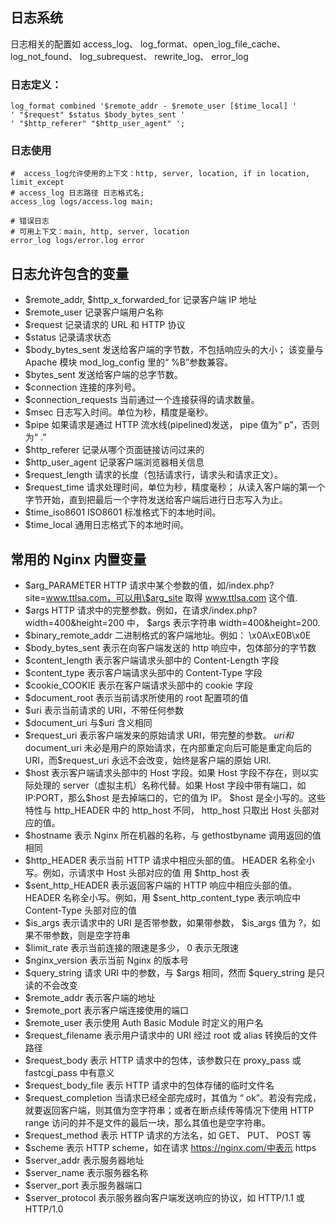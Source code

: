 ## 日志系统

日志相关的配置如 access_log、 log_format、open_log_file_cache、 log_not_found、 log_subrequest、 rewrite_log、 error_log

### 日志定义：

```nginx
log_format combined '$remote_addr - $remote_user [$time_local] '
' "$request" $status $body_bytes_sent '
' "$http_referer" "$http_user_agent" ';
```

### 日志使用

```nginx
#  access_log允许使用的上下文：http, server, location, if in location, limit_except
# access_log 日志路径 日志格式名;
access_log logs/access.log main;

# 错误日志
# 可用上下文：main, http, server, location
error_log logs/error.log error
```

## 日志允许包含的变量

- \$remote_addr, \$http_x_forwarded_for 记录客户端 IP 地址
- \$remote_user 记录客户端用户名称
- \$request 记录请求的 URL 和 HTTP 协议
- \$status 记录请求状态
- \$body_bytes_sent 发送给客户端的字节数，不包括响应头的大小； 该变量与 Apache 模块 mod_log_config 里的“ %B”参数兼容。
- \$bytes_sent 发送给客户端的总字节数。
- \$connection 连接的序列号。
- \$connection_requests 当前通过一个连接获得的请求数量。
- \$msec 日志写入时间。单位为秒，精度是毫秒。
- \$pipe 如果请求是通过 HTTP 流水线(pipelined)发送， pipe 值为“ p”，否则为“ .”
- \$http_referer 记录从哪个页面链接访问过来的
- \$http_user_agent 记录客户端浏览器相关信息
- \$request_length 请求的长度（包括请求行，请求头和请求正文）。
- \$request_time 请求处理时间，单位为秒，精度毫秒； 从读入客户端的第一个字节开始，直到把最后一个字符发送给客户端后进行日志写入为止。
- \$time_iso8601 ISO8601 标准格式下的本地时间。
- \$time_local 通用日志格式下的本地时间。

## 常用的 Nginx 内置变量

- \$arg_PARAMETER HTTP 请求中某个参数的值，如/index.php?site=www.ttlsa.com，可以用\$arg_site 取得 www.ttlsa.com 这个值.
- \$args HTTP 请求中的完整参数。例如，在请求/index.php?width=400&height=200 中， \$args 表示字符串 width=400&height=200.
- \$binary_remote_addr 二进制格式的客户端地址。例如： \x0A\xE0B\x0E
- \$body_bytes_sent 表示在向客户端发送的 http 响应中，包体部分的字节数
- \$content_length 表示客户端请求头部中的 Content-Length 字段
- \$content_type 表示客户端请求头部中的 Content-Type 字段
- \$cookie_COOKIE 表示在客户端请求头部中的 cookie 字段
- \$document_root 表示当前请求所使用的 root 配置项的值
- \$uri 表示当前请求的 URI，不带任何参数
- \$document_uri 与\$uri 含义相同
- \$request_uri 表示客户端发来的原始请求 URI，带完整的参数。 $uri 和$document_uri 未必是用户的原始请求，在内部重定向后可能是重定向后的 URI，而\$request_uri 永远不会改变，始终是客户端的原始 URI.
- \$host 表示客户端请求头部中的 Host 字段。如果 Host 字段不存在，则以实际处理的 server（虚拟主机）名称代替。如果 Host 字段中带有端口，如 IP:PORT，那么$host 是去掉端口的，它的值为 IP。 \$host 是全小写的。这些特性与 http_HEADER 中的 http_host 不同， http_host 只取出 Host 头部对应的值。
- \$hostname 表示 Nginx 所在机器的名称，与 gethostbyname 调用返回的值相同
- \$http_HEADER 表示当前 HTTP 请求中相应头部的值。 HEADER 名称全小写。例如，示请求中 Host 头部对应的值 用 \$http_host 表
- \$sent_http_HEADER 表示返回客户端的 HTTP 响应中相应头部的值。 HEADER 名称全小写。例如，用 \$sent_http_content_type 表示响应中 Content-Type 头部对应的值
- \$is_args 表示请求中的 URI 是否带参数，如果带参数， \$is_args 值为 ?，如果不带参数，则是空字符串
- \$limit_rate 表示当前连接的限速是多少， 0 表示无限速
- \$nginx_version 表示当前 Nginx 的版本号
- \$query_string 请求 URI 中的参数，与 $args 相同，然而 \$query_string 是只读的不会改变
- \$remote_addr 表示客户端的地址
- \$remote_port 表示客户端连接使用的端口
- \$remote_user 表示使用 Auth Basic Module 时定义的用户名
- \$request_filename 表示用户请求中的 URI 经过 root 或 alias 转换后的文件路径
- \$request_body 表示 HTTP 请求中的包体，该参数只在 proxy_pass 或 fastcgi_pass 中有意义
- \$request_body_file 表示 HTTP 请求中的包体存储的临时文件名
- \$request_completion 当请求已经全部完成时，其值为 “ ok”。若没有完成，就要返回客户端，则其值为空字符串；或者在断点续传等情况下使用 HTTP range 访问的并不是文件的最后一块，那么其值也是空字符串。
- \$request_method 表示 HTTP 请求的方法名，如 GET、 PUT、 POST 等
- \$scheme 表示 HTTP scheme，如在请求 https://nginx.com/中表示 https
- \$server_addr 表示服务器地址
- \$server_name 表示服务器名称
- \$server_port 表示服务器端口
- \$server_protocol 表示服务器向客户端发送响应的协议，如 HTTP/1.1 或 HTTP/1.0
